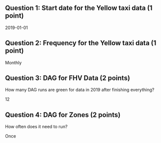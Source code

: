## Question 1: Start date for the Yellow taxi data (1 point)

2019-01-01

## Question 2: Frequency for the Yellow taxi data (1 point)

Monthly

## Question 3: DAG for FHV Data (2 points)

How many DAG runs are green for data in 2019 after finishing everything? 

12

## Question 4: DAG for Zones (2 points)

How often does it need to run?

Once

